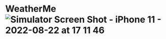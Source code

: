 # WeatherMe![Simulator Screen Shot - iPhone 11 - 2022-08-22 at 17 11 46](https://user-images.githubusercontent.com/69522563/185918458-dcb05ec0-f06f-4e26-b2db-c48e23769fd8.png)
